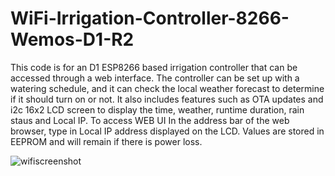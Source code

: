 # WiFi-Irrigation-Controller-8266-Wemos-D1-R2

This code is for an D1 ESP8266 based irrigation controller that can be accessed through a web interface. The controller can be set up with a watering schedule, and it can check the local weather forecast to determine if it should turn on or not. It also includes features such as OTA updates and i2c 16x2 LCD screen to display the time, weather, runtime duration, rain staus and Local IP. 
To access WEB UI In the address bar of the web browser, type in Local IP address displayed on the LCD. Values are stored in EEPROM and will remain if there is power loss. 

![wifiscreenshot](https://user-images.githubusercontent.com/72150418/225305354-a4d3425f-779d-4928-9462-fcdba512d2fb.png)
